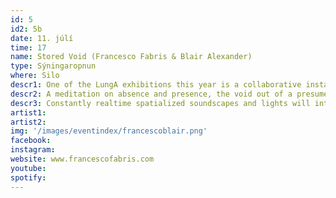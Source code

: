 ```yaml
---
id: 5
id2: 5b
date: 11. júlí
time: 17
name: Stored Void (Francesco Fabris & Blair Alexander)
type: Sýningaropnun
where: Silo
descr1: One of the LungA exhibitions this year is a collaborative installation by Italian visual artist Francesco Fabris and Canadian cinematographer Blair Alexander. The installation will be a work in progress from its opening and throughout the festival. Where the duo will play with light, sound and shadows of the Silo tank in Seyðisfjörður. A vast and dark echo chamber with a lot of potential to explore the qualities of place, time and space.
descr2: A meditation on absence and presence, the void out of a presumed necessity in a place that’s been built by humans to be filled and store future needs, but that’s now re-used without any need for them to be there. An exercise of displacement in a place that has been deprived from its primal function while allowing the natural sound properties of its material to come alive and be experienced from a new perspective.
descr3: Constantly realtime spatialized soundscapes and lights will interact with the architecture of the structure shaping into a site-specific piece about place as time and space.
artist1:
artist2:
img: '/images/eventindex/francescoblair.png'
facebook: 
instagram: 
website: www.francescofabris.com
youtube: 
spotify: 
---
```

